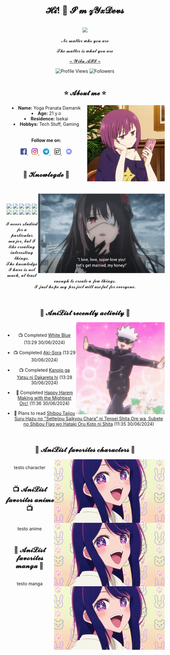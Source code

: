 <body>
  <center>
    <h1 align="center">𝓗𝓲! 👋 𝓘'𝓶 𝔃𝓨𝔁𝓓𝓮𝓿𝓼</h1>
    <br>
    <div align="center">
      <a href="https://github.com/zYxDevs" >
        <img src="https://img.anili.st/user/5393450" width="500"/>
      </a>
      <br>
      <p>𝓝𝓸 𝓶𝓪𝓽𝓽𝓮𝓻 𝔀𝓱𝓸 𝔂𝓸𝓾 𝓪𝓻𝓮</p>
      <p>𝓣𝓱𝓮 𝓶𝓪𝓽𝓽𝓮𝓻 𝓲𝓼 𝔀𝓱𝓪𝓽 𝔂𝓸𝓾 𝓪𝓻𝓮</p>
      <p><a href="https://wibu-api.eu.org/docs">~ 𝓦𝓲𝓫𝓾 𝓐𝓟𝓘 ~</a><p>
    </div>
    <div align="center">
      <img src="https://komarev.com/ghpvc/?username=zYxDevs&color=blue&style=flat&label=Profile+Views" alt="Profile Views"/>
      <img src="https://img.shields.io/github/followers/zYxDevs?label=Followers" style="float:left, margin-right:10px" alt="Followers"/>
    </div>
    <br>
    <div>
      <h2 align="center">⭐ 𝓐𝓫𝓸𝓾𝓽 𝓶𝓮 ⭐</h2>
      <div align="center">
        <img src="https://raw.githubusercontent.com/zYxDevs/zYxDevs/main/assets/shion_yozakura.gif" height="240" align="right">
      </div>
      <li><b>Name:</b> Yoga Pranata Damanik</li>
      <li><b>Age:</b> 21 y.o</li>
      <li><b>Residence:</b> Isekai</li>
      <li><b>Hobbys:</b> Tech Stuff, Gaming</li>
      <br><br>
      <b>Follow me on:</b><br><br>
      <a href="https://fb.me/yoga.xvip">
        <img src="https://raw.githubusercontent.com/CyberID-Ltd/zYxDevs-Profile-Requirements/main/174848.svg" alt="facebook" width="20" height="20"/>
      </a>&nbsp;&nbsp;
      <a href="https://instagram.com/itzme.yoga.id">
        <img src="https://raw.githubusercontent.com/CyberID-Ltd/zYxDevs-Profile-Requirements/main/174855.svg" alt="instagram" width="20" height="20">
      </a>&nbsp;&nbsp;
      <a href="https://t.me/Yoga_CIC">
        <img src="https://raw.githubusercontent.com/CyberID-Ltd/zYxDevs-Profile-Requirements/main/Telegram_logo.svg" alt="telegram" width="20" height="20"/>
      </a>&nbsp;&nbsp;
      <a href="https://twitter.com/AccountYoga">
        <img src="https://raw.githubusercontent.com/CyberID-Ltd/zYxDevs-Profile-Requirements/main/466963.png" alt="twitter" width="20" height="20"/>
      </a>&nbsp;&nbsp;
      <a href="https://discordapp.com/users/659718688219332639">
        <img src="https://raw.githubusercontent.com/CyberID-Ltd/zYxDevs-Profile-Requirements/main/discord_101785.svg" width="20.7" height="20.7" alt="discord"/>
      </a>
    </div>
    <br>
    <div>
      <h2 align="center">📇 𝓚𝓷𝓸𝔀𝓵𝓮𝓰𝓭𝓮 📇</h2>
      <br>
      <p>
      <div align="center">
        <img src="https://raw.githubusercontent.com/zYxDevs/zYxDevs/main/assets/kurumi_daisuki.gif" align="right" height="250" width="400">
      </div>
    </div>
    <div>
      <br>
      <p align="center">
        <img src="https://img.shields.io/badge/python%20-%23323330.svg?&style=for-the-badge&logo=python"/>
        <img src="https://img.shields.io/badge/oracle%20-%23323330.svg?&style=for-the-badge&logo=oracle"/>
        <img src="https://img.shields.io/badge/vercel%20-%23323330.svg?&style=for-the-badge&logo=vercel"/>
        <img src="https://img.shields.io/badge/node.js%20-%23323330.svg?&style=for-the-badge&logo=node.js"/>
        <img src="https://img.shields.io/badge/javascript%20-%23323330.svg?&style=for-the-badge&logo=javascript"/>
        <img src="https://img.shields.io/badge/postgresql%20-%23323330.svg?&style=for-the-badge&logo=postgresql"/>
        <img src="https://img.shields.io/badge/mongodb%20-%23323330.svg?&style=for-the-badge&logo=mongodb"/>
        <img src="https://img.shields.io/badge/git%20-%23323330.svg?&style=for-the-badge&logo=git"/>
        <img src="https://img.shields.io/badge/ubuntu%20-%23323330.svg?&style=for-the-badge&logo=ubuntu"/>
        <img src="https://img.shields.io/badge/windows%20-%23323330.svg?&style=for-the-badge&logo=windows"/><br><br>
        𝓘 𝓷𝓮𝓿𝓮𝓻 𝓼𝓽𝓾𝓭𝓲𝓮𝓭 𝓯𝓸𝓻 𝓪 𝓹𝓪𝓻𝓽𝓲𝓬𝓾𝓵𝓪𝓻 𝓶𝓪𝓳𝓸𝓻, 𝓫𝓾𝓽 𝓘 𝓵𝓲𝓴𝓮 𝓬𝓻𝓮𝓪𝓽𝓲𝓷𝓰 𝓲𝓷𝓽𝓮𝓻𝓮𝓼𝓽𝓲𝓷𝓰 𝓽𝓱𝓲𝓷𝓰𝓼.<br>
        𝓣𝓱𝓮 𝓴𝓷𝓸𝔀𝓵𝓮𝓭𝓰𝓮 𝓘 𝓱𝓪𝓿𝓮 𝓲𝓼 𝓷𝓸𝓽 𝓶𝓾𝓬𝓱, 𝓪𝓽 𝓵𝓮𝓪𝓼𝓽 𝓮𝓷𝓸𝓾𝓰𝓱 𝓽𝓸 𝓬𝓻𝓮𝓪𝓽𝓮 𝓪 𝓯𝓮𝔀 𝓽𝓱𝓲𝓷𝓰𝓼.<br>
        𝓘 𝓳𝓾𝓼𝓽 𝓱𝓸𝓹𝓮 𝓶𝔂 𝓹𝓻𝓸𝓳𝓮𝓬𝓽 𝔀𝓲𝓵𝓵 𝓾𝓼𝓮𝓯𝓾𝓵 𝓯𝓸𝓻 𝓮𝓿𝓮𝓻𝔂𝓸𝓷𝓮.
      </p>
    </div>
    <br>
    <h2 align="center">📝 𝓐𝓷𝓲𝓛𝓲𝓼𝓽 𝓻𝓮𝓬𝓮𝓷𝓽𝓵𝔂 𝓪𝓬𝓽𝓲𝓿𝓲𝓽𝔂 📝</h2>
    <div align="center">
      <img src="https://raw.githubusercontent.com/zYxDevs/zYxDevs/main/assets/gojou_satoru.gif" align="right" width="280" height="290"/>
    </div>
    <br>
    <div>
      <!-- ANILIST_ACTIVITY:start -->

-   📺 Completed <a href='https://anilist.co/anime/123383'>White Blue</a> (13:29 30/06/2024)<br>
-   📺 Completed <a href='https://anilist.co/anime/6987'>Aki-Sora</a> (13:29 30/06/2024)<br>
-   📺 Completed <a href='https://anilist.co/anime/119254'>Kanojo ga Yatsu ni Dakareta hi</a> (13:28 30/06/2024)<br>
-   📖 Completed <a href='https://anilist.co/manga/116809'>Happy Harem Making with the Mightiest Orc!</a> (11:36 30/06/2024)<br>
-   📖 Plans to read <a href='https://anilist.co/manga/164895'>Shibou Taijou Suru Hazu no "Setteijou Saikyou Chara" ni Tensei Shita Ore wa, Subete no Shibou Flag wo Hataki Oru Koto ni Shita</a> (11:35 30/06/2024)<br>

      <!-- ANILIST_ACTIVITY:end -->
    </div>
    <br>
    <h2 align="center">💖 𝓐𝓷𝓲𝓛𝓲𝓼𝓽 𝓯𝓪𝓿𝓸𝓻𝓲𝓽𝓮𝓼 𝓬𝓱𝓪𝓻𝓪𝓬𝓽𝓮𝓻𝓼 💖</h2>
    <div align="center">
      <img src="https://raw.githubusercontent.com/zYxDevs/zYxDevs/main/assets/ai_wink.gif" align="right" width="350" height="200">
    </div>
    <br>
    <div>
      <!-- favorites_characters starts -->
      testo character
      <!-- favorites_characters ends -->
    </div>
    <br>
    <h2 align="center">📺 𝓐𝓷𝓲𝓛𝓲𝓼𝓽 𝓯𝓪𝓿𝓸𝓻𝓲𝓽𝓮𝓼 𝓪𝓷𝓲𝓶𝓮 📺</h2>
    <div align="center">
      <img src="https://raw.githubusercontent.com/zYxDevs/zYxDevs/main/assets/ai_wink.gif" align="right" width="350" height="200">
    </div>
    <br>
    <div>
      <!-- favorites_characters starts -->
      testo anime
      <!-- favorites_characters ends -->
    </div>
    <br>
    <h2 align="center">📖 𝓐𝓷𝓲𝓛𝓲𝓼𝓽 𝓯𝓪𝓿𝓸𝓻𝓲𝓽𝓮𝓼 𝓶𝓪𝓷𝓰𝓪 📖</h2>
    <div align="center">
      <img src="https://raw.githubusercontent.com/zYxDevs/zYxDevs/main/assets/ai_wink.gif" align="right" width="350" height="200">
    </div>
    <br>
    <div>
      <!-- favorites_characters starts -->
      testo manga
      <!-- favorites_characters ends -->
    </div>
  </center>
</body>
